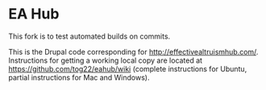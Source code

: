 # EA Hub

This fork is to test automated builds on commits.

This is the Drupal code corresponding for <http://effectivealtruismhub.com/>. Instructions for getting a working local copy are located at https://github.com/tog22/eahub/wiki (complete instructions for Ubuntu, partial instructions for Mac and Windows).
